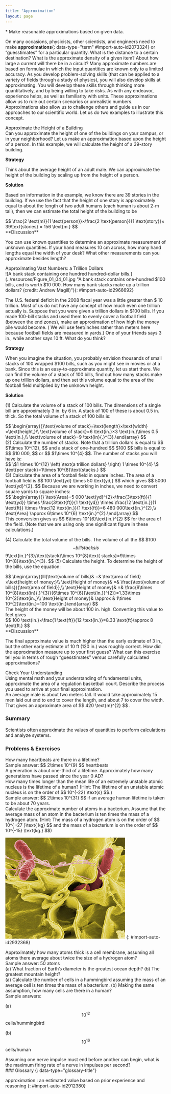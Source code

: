 ```yaml
---
title: "Approximation"
layout: page
---
```



<div data-type="abstract" markdown="1">
* Make reasonable approximations based on given data.

</div>

On many occasions, physicists, other scientists, and engineers need to make 
**approximations**{: data-type="term" #import-auto-id2073324} or “guesstimates”
for a particular quantity. What is the distance to a certain destination? What
is the approximate density of a given item? About how large a current will there
be in a circuit? Many approximate numbers are based on formulae in which the
input quantities are known only to a limited accuracy. As you develop
problem-solving skills (that can be applied to a variety of fields through a
study of physics), you will also develop skills at approximating. You will
develop these skills through thinking more quantitatively, and by being willing
to take risks. As with any endeavor, experience helps, as well as familiarity
with units. These approximations allow us to rule out certain scenarios or
unrealistic numbers. Approximations also allow us to challenge others and guide
us in our approaches to our scientific world. Let us do two examples to
illustrate this concept.

<div data-type="example" markdown="1">
<div data-type="title">
Approximate the Height of a Building
</div>
Can you approximate the height of one of the buildings on your campus, or in your neighborhood? Let us make an approximation based upon the height of a person. In this example, we will calculate the height of a 39-story building.

**Strategy**

Think about the average height of an adult male. We can approximate the height
of the building by scaling up from the height of a person.

**Solution**

Based on information in the example, we know there are 39 stories in the
building. If we use the fact that the height of one story is approximately equal
to about the length of two adult humans (each human is about 2-m tall), then we
can estimate the total height of the building to be

<div data-type="equation" id="eip-159">
 $$ \frac{2 \text{m}}{1 \text{person}}×\frac{2 \text{person}}{1 \text{story}}× 39\text{stories} 
= 156 \text{m.} $$ 
</div>
**Discussion**

You can use known quantities to determine an approximate measurement of unknown
quantities. If your hand measures 10 cm across, how many hand lengths equal the
width of your desk? What other measurements can you approximate besides length?

</div>

<div data-type="example" markdown="1">
<div data-type="title">
Approximating Vast Numbers: a Trillion Dollars
</div>
![A bank stack containing one hundred hundred-dollar bills.](../resources/Figure_01_04_01.jpg "A bank stack contains one-hundred  $100 bills, and is worth  $10 000. How many bank stacks make up a trillion dollars? (credit: Andrew Magill)"){: #import-auto-id2966692}


The U.S. federal deficit in the 2008 fiscal year was a little greater than $ 10
trillion. Most of us do not have any concept of how much even one trillion
actually is. Suppose that you were given a trillion dollars in $100 bills. If
you made 100-bill stacks and used them to evenly cover a football field (between
the end zones), make an approximation of how high the money pile would become. (
We will use feet/inches rather than meters here because football fields are
measured in yards.) One of your friends says 3 in., while another says 10 ft.
What do you think?

**Strategy**

When you imagine the situation, you probably envision thousands of small stacks
of 100 wrapped $100 bills, such as you might see in movies or at a bank. Since
this is an easy-to-approximate quantity, let us start there. We can find the
volume of a stack of 100 bills, find out how many stacks make up one trillion
dollars, and then set this volume equal to the area of the football field
multiplied by the unknown height.

**Solution**

(1) Calculate the volume of a stack of 100 bills. The dimensions of a single
bill are approximately 3 in. by 6 in. A stack of 100 of these is about 0.5 in.
thick. So the total volume of a stack of 100 bills is:

<div data-type="equation" id="eip-51">
 $$ \begin{array}{}\text{volume of stack}=\text{length}×\text{width}×\text{height,}\\ \text{volume of stack}=6 \text{in.}×3 \text{in.}\times 0.5 \text{in.},\\ \text{volume of stack}=9 \text{in}{.}^{3}.\end{array} $$ 
</div>
(2) Calculate the number of stacks. Note that a trillion dollars is equal to  $$ $1\times 10^{12}, $$ 
and a stack of one-hundred $$ $100 $$ bills is equal to $$ $10 000, $$
or $$ $1\times 10^{4} $$. The number of stacks you will have is:

<div data-type="equation" id="eip-203">
 $$ \$1 \times 10^{12}
\left( \text{a trillion dollars} \right)
 1 \times 10^{4} \$ \text{per stack}=1\times 10^{8}\text{stacks.} $$ 
</div>
(3) Calculate the area of a football field in square inches. The area of a football field is  
$$ 100 \text{yd} \times 50 \text{yd,} $$ 
which gives $$ 5000 \text{yd}^{2}. $$
Because we are working in inches, we need to convert square yards to square
inches:

<div data-type="equation" id="eip-446">
 $$ \begin{array}{}
\text{Area}=5 000 \text{yd}^{2}×\frac{3\text{ft}}{1 \text{yd}} \times 
\frac{3\text{ft}}{1 \text{yd}} \times \frac{12 \text{in.}}{1 \text{ft}}
\times \frac{12 \text{in.}}{1 \text{ft}}=6 480 000\text{in.}^{2},\\ 
\text{Area} \approx 6\times 10^{6} \text{in.}^{2}.\end{array} $$ 
</div>
This conversion gives us  $$ 6\times 10^{6}\text{in.}^{2} $$ 
for the area of the field. (Note that we are using only one significant figure
in these calculations.)

(4) Calculate the total volume of the bills. The volume of all the $$ $100 $$
-bill stacks is $$ 9\text{in.}^{3}/\text{stack}\times 10^{8}\text{
stacks}=9\times 10^{8}\text{in.}^{3}. $$
(5) Calculate the height. To determine the height of the bills, use the
equation:

<div data-type="equation" id="eip-690">
 $$ \begin{array}{lll}\text{volume of bills}& =& \text{area of field}×\text{height of money:}\\ \text{Height of money}& =& \frac{\text{volume of bills}}{\text{area of field}},\\ \text{Height of money}& =& \frac{9\times 10^{8}\text{in}{.}^{3}}{6\times 10^{6}{\text{in.}}^{2}}=1.33\times 10^{2}\text{in.,}\\ \text{Height of money}& \approx & 1\times 10^{2}\text{in.}=100 \text{in.}\end{array} $$ 
</div>
The height of the money will be about 100 in. high. Converting this value to feet gives

<div data-type="equation" id="eip-635">
 $$ 100 \text{in.}×\frac{1 \text{ft}}{12 \text{in.}}=8.33 \text{ft}\approx 8 \text{ft.} $$ 
</div>
**Discussion**

The final approximate value is much higher than the early estimate of 3 in., but
the other early estimate of 10 ft (120 in.) was roughly correct. How did the
approximation measure up to your first guess? What can this exercise tell you in
terms of rough “guesstimates” versus carefully calculated approximations?

</div>

<div data-type="exercise" data-print-placement="here" data-element-type="check-understanding" data-label="">
<div data-type="title">
Check Your Understanding
</div>
<div data-type="problem" markdown="1">
Using mental math and your understanding of fundamental units, approximate the area of a regulation basketball court. Describe the process you used to arrive at your final approximation.

</div>
<div data-type="solution" data-print-placement="here" markdown="1">
An average male is about two meters tall. It would take approximately 15 men 
laid out end to end to cover the length, and about 7 to cover the width. That gives an approximate area of  $$ 420 \text{m}^{2} $$ .

</div>
</div>

### Summary

Scientists often approximate the values of quantities to perform calculations
and analyze systems.

### Problems &amp; Exercises

<div data-type="exercise" data-element-type="problems-exercises">
<div data-type="problem" markdown="1">
How many heartbeats are there in a lifetime?

</div>
<div data-type="solution" markdown="1">
Sample answer:  $$ 2\times 10^{9} $$ heartbeats

</div>
</div>

<div data-type="exercise" data-element-type="problems-exercises">
<div data-type="problem" markdown="1">
A generation is about one-third of a lifetime. Approximately how many generations have passed since the year 0 AD?

</div>
</div>

<div data-type="exercise" data-element-type="problems-exercises">
<div data-type="problem" markdown="1">
How many times longer than the mean life of an extremely unstable atomic 
nucleus is the lifetime of a human? (Hint: The lifetime of an unstable atomic nucleus is on the order of  $$ 10^{-22} \text{s} $$.)

</div>
<div data-type="solution" markdown="1">
Sample answer:  $$ 2\times 10^{31} $$ if an average human lifetime is taken 
to be about 70 years.

</div>
</div>

<div data-type="exercise" data-element-type="problems-exercises">
<div data-type="problem" markdown="1">
Calculate the approximate number of atoms in a bacterium. Assume that the average mass of an atom in the bacterium is ten times the mass of a hydrogen atom. (Hint: The mass of a hydrogen atom is on the order of  $$ 10^{ -27 }\text{ kg} $$ 
and the mass of a bacterium is on the order of $$ 10^{-15} \text{kg.} $$)

</div>
</div>

![A magnified image of the bacterium Salmonella attacking a human cell. The bacterium is rod shaped and about zero point seven to one point five micrometers in diameter and two to five micrometers in length.](../resources/Figure_01_04_02.jpg "This color-enhanced photo shows Salmonella typhimurium (red) attacking human cells. These bacteria are commonly known for causing foodborne illness. Can you estimate the number of atoms in each bacterium? (credit: Rocky Mountain Laboratories, NIAID, NIH)")
{: #import-auto-id2932368}

<div data-type="exercise" data-element-type="problems-exercises">
<div data-type="problem" markdown="1">
Approximately how many atoms thick is a cell membrane, assuming all atoms there average about twice the size of a hydrogen atom?

</div>
<div data-type="solution" markdown="1">
Sample answer: 50 atoms

</div>
</div>

<div data-type="exercise" data-element-type="problems-exercises">
<div data-type="problem" markdown="1">
(a) What fraction of Earth’s diameter is the greatest ocean depth? (b) The greatest mountain height?

</div>
</div>

<div data-type="exercise" data-element-type="problems-exercises">
<div data-type="problem" markdown="1">
(a) Calculate the number of cells in a hummingbird assuming the mass of an average cell is ten times the mass of a bacterium. (b) Making the same assumption, how many cells are there in a human?

</div>
<div data-type="solution" markdown="1">
Sample answers:

(a)  $$ 10^{12} $$ cells/hummingbird

(b)  $$ 10^{16} $$ cells/human

</div>
</div>

<div data-type="exercise" data-element-type="problems-exercises">
<div data-type="problem" markdown="1">
Assuming one nerve impulse must end before another can begin, what is the maximum firing rate of a nerve in impulses per second?

</div>
</div>

<div data-type="glossary" markdown="1">
### Glossary
{: data-type="glossary-title"}

approximation
: an estimated value based on prior experience and reasoning 
{: #import-auto-id2912380}

</div>

